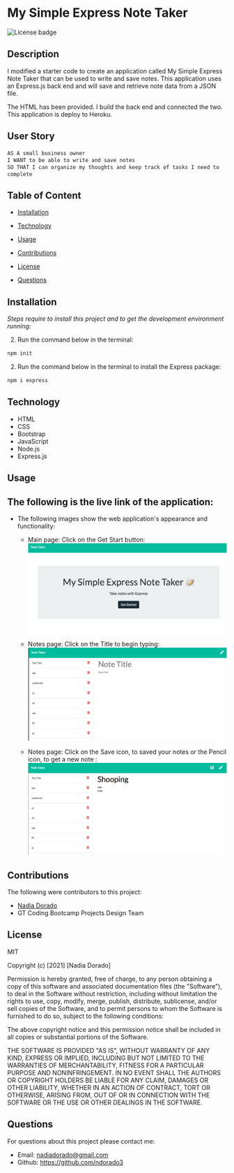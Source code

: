 # My Simple Express Note Taker
![License badge](https://img.shields.io/badge/License-MIT-green.svg)

## Description 

I modified a starter code to create an application called My Simple Express Note Taker that can be used to write and save notes. This application uses an Express.js back end and will save and retrieve note data from a JSON file.

The HTML has been provided. I build the back end and connected the two. 
This application is deploy to Heroku.


## User Story

```
AS A small business owner
I WANT to be able to write and save notes
SO THAT I can organize my thoughts and keep track of tasks I need to complete
```

## Table of Content

- [Installation](#installation)

- [Technology](#technology)

- [Usage](#usage)

- [Contributions](#contributions)

- [License](#license)

- [Questions](#questions)

## Installation

_Steps require to install this project and to get the development environment running:_

2. Run the command below in the terminal:

```bash
npm init
```
2. Run the command below in the terminal to install the Express package:

```bash
npm i express
```

## Technology
- HTML
- CSS
- Bootstrap
- JavaScript
- Node.js
- Express.js

## Usage

The following is the live link of the application:
- 



- The following images show the web application's appearance and functionality: 
    
  * Main page: Click on the Get Start button:   
![Application main page](./public/img/1.png)

  * Notes page: Click on the Title to begin typing:
![Application notes page](./public/img/2.png)

  * Notes page: Click on the Save icon, to saved your notes or the Pencil icon, to get a new note :
![Application notes page](./public/img/3.png)

## Contributions

The following were contributors to this project:

- [Nadia Dorado](https://github.com/ndorado3)
- GT Coding Bootcamp Projects Design Team 


## License
MIT

Copyright (c) [2021] [Nadia Dorado]

Permission is hereby granted, free of charge, to any person obtaining a copy of this software and associated documentation files (the "Software"), to deal in the Software without restriction, including without limitation the rights to use, copy, modify, merge, publish, distribute, sublicense, and/or sell copies of the Software, and to permit persons to whom the Software is furnished to do so, subject to the following conditions:

The above copyright notice and this permission notice shall be included in all copies or substantial portions of the Software.

THE SOFTWARE IS PROVIDED "AS IS", WITHOUT WARRANTY OF ANY KIND, EXPRESS OR IMPLIED, INCLUDING BUT NOT LIMITED TO THE WARRANTIES OF MERCHANTABILITY, FITNESS FOR A PARTICULAR PURPOSE AND NONINFRINGEMENT. IN NO EVENT SHALL THE AUTHORS OR COPYRIGHT HOLDERS BE LIABLE FOR ANY CLAIM, DAMAGES OR OTHER LIABILITY, WHETHER IN AN ACTION OF CONTRACT, TORT OR OTHERWISE, ARISING FROM, OUT OF OR IN CONNECTION WITH THE SOFTWARE OR THE USE OR OTHER DEALINGS IN THE SOFTWARE.

## Questions 
For questions about this project please contact me:  
* Email: nadiadorado@gmail.com 
* Github: https://github.com/ndorado3




